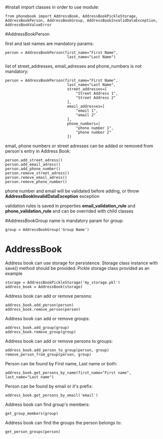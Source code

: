 #Install
import classes in order to use module:
```
from phonebook import AddressBook, AddressBookPickleStorage, AddressBookPerson, AddressBookGroup, AddressBookInvalidDataException, AddressBookValueError
```

#AddressBookPerson

first and last names are mandatory params:

```
person = AddressBookPerson(first_name="First Name",
                            last_name="Last Name")
```
list of street_addresses, email_adresses and phone_numbers is not mandatory:
```
person = AddressBookPerson(first_name="First Name",
                            last_name="Last Name",
                            street_addresses=[
                                "Street Address 1",
                                "Street Address 2"
                            ],
                            email_addresses=[
                                "email 1",
                                "email 2"
                            ],
                            phone_numbers=[
                                "phone number 1",
                                "phone number 2"
                            ])
```

email, phone numbers or street adresses can be added or removed from person's entry in Address Book:
```
person.add_street_adress()
person.add_email_adress()
person.add_phone_number()
person.remove_street_adress()
person.remove_email_adress()
person.remove_phone_number()
```
phone number and email will be validated before adding, or throw **AddressBookInvalidDataException** exception

validation rules is saved in properties **email_validation_rule** and **phone_validation_rule** and can be overrided with child classes

#AddressBookGroup
name is mandatory param for group:
```
group = AddressBookGroup('Group Name')
```

# AddressBook
Address book can use storage for persistence.
Storage class instance with save() method should be provided.
Pickle storage class provided as an example
```
storage = AddressBookPickleStorage('my_storage.pkl')
address_book = AddressBook(storage)
```
Address book can add or remove persons:
```
address_book.add_person(person)
address_book.remove_person(person)
```
Address book can add or remove groups:
```
address_book.add_group(group)
address_book.remove_group(group)
```
Address book can add or remove persons to groups:
```
address_book.add_person_to_group(person, group)
remove_person_from_group(person, group)
```

Person can be found by First name, Last name or both:
```
address_book.get_persons_by_name(first_name="First name",
last_name="Last name")
```
Person can be found by email or it's prefix:
```
address_book.get_persons_by_email('email')
```
Address book can find group's members:
```
get_group_members(group)
```
Address book can find the groups the person belongs to:
```
get_person_groups(person)
```
